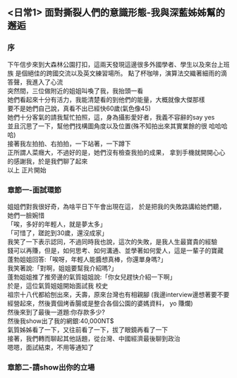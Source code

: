 ## <日常1> 面對撕裂人們的意識形態-我與深藍姊姊幫的邂逅
### 序
下午信步來到大森林公園打扣，這兩天發現這邊很多外國學者、學生以及來台上班族
是個絕佳的跨國交流以及英文練習場所。
點了杯咖啡，演算法交織著細雨的滴答聲，我進入了心流
<br>
突然間，三位做附近的姐姐叫喚了我，我抬頭一看  
她們看起來十分有活力，我能清楚看的到他們的能量，大概就像大傑那樣  
要不是她們自己說，真看不出已經快60歲(氣色像45)  
她們十分客氣的請我幫忙拍照，這，身為攝影愛好者，我義不容辭的say yes  
並且沉思了一下，幫他們找構圖角度以及位置(殊不知拍出來其實業餘的很 哈哈哈哈)  
接著我左拍拍、右拍拍，一下站著，一下蹲下  
正所謂人菜癮大，不過好的是，她們沒有檢查我拍的成果，
拿到手機就開開心心的感謝我，於是我們聊了起來  
以上  正片開始  

### 章節一-面試環節
姐姐們對我很好奇，為啥平日下午會出現在這，
於是把我的失敗路講給她們聽，她們一臉婉惜  
「唉，多好的年輕人，就是夢太多」  
「可惜了，蹉跎到30歲，還沒成家」  
我笑了一下表示認同，不過同時我也說，這次的失敗，是我人生最寶貴的經驗  
錢可以再賺，但是，如何思考、如何溝通、並學著如何愛人，這是一輩子的寶藏  
蓬勃姐姐回答:「唉呀，年輕人能醬想真棒，你還單身嗎?」  
我笑著說:「對啊，姐姐要幫我介紹嗎?」  
蓬勃姐姐推了推旁邊的氣質姐姐說:「你女兒趕快介紹一下啊」  
於是，這位氣質姐姐開始面試我    校史  
祖宗十八代都給刨出來，夭壽，原來台灣也有相親腳 (我邊interview邊想著要不要經營起來，然後賣個烤香腸或是整合各個公園的婆媽資料， yo 賺爛)  
然後來到了最後一道題:你存款多少?  
然後我show出了我的網銀:40,000NT$  
氣質姊姊看了一下，又往前看了一下，拔了眼鏡再看了一下  
接著，我們轉而聊起其他話題，從台灣、中國經濟最後聊到政治    
嗯嗯，面試結束，不用等通知了  
### 章節二-請show出你的立場



